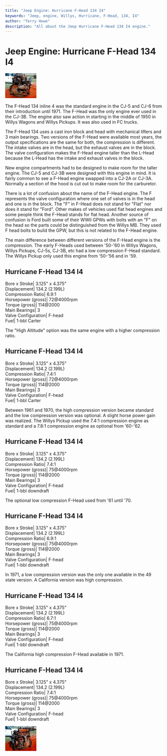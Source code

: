 ```yaml
---
title: "Jeep Engine: Hurricane F-Head 134 I4"
keywords: "Jeep, engine, Willys, Hurricane, F-Head, 134, I4"
author: "Terry Howe"
description: "All about the Jeep Hurricane F-Head 134 I4 engine."
---
```

# Jeep Engine: Hurricane F-Head 134 I4

[![F-Head I4 right](../../img/engine/fheadr_.jpg)](../../img/engine/fheadr.jpg) 

The F-Head 134 inline 4 was the standard engine in the CJ-5 and CJ-6 from their introduction until 1971. The F-Head was the only engine ever used in the CJ-3B. The engine also saw action in starting in the middle of 1950 in Willys Wagons and Willys Pickups. It was also used in FC trucks.

The F-Head 134 uses a cast iron block and head with mechanical lifters and 3 main bearings. Two versions of the F-Head were available most years, the output specifications are the same for both, the compression is different. The intake valves are in the head, but the exhaust valves are in the block. The valve configuration makes the F-Head engine taller than the L-Head because the L-Head has the intake and exhaust valves in the block. 

New engine compartments had to be designed to make room for the taller engine. The CJ-5 and CJ-3B were designed with this engine in mind. It is fairly common to see a F-Head engine swapped into a CJ-2A or CJ-3A. Normally a section of the hood is cut out to make room for the carburetor.

There is a lot of confusion about the name of the F-Head engine. The F represents the valve configuration where one set of valves is in the head and one is in the block. The "F" in F-Head does not stand for "Flat" nor does it stand for "Ford". Other makes of vehicles used flat head engines and some people think the F-Head stands for flat head. Another source of confusion is Ford built some of their WWII GPWs with bolts with an "F" on the head so the parts could be distinguished from the Willys MB. They used F head bolts to build the GPW, but this is not related to the F-Head engine.

The main difference between different versions of the F-Head engine is the compression. The early F-Heads used between '50-'60 in Willys Wagons, Willys Pickups, CJ-5s, CJ-3B, etc had a low compression F-Head standard. The Willys Pickup only used this engine from '50-'56 and in '59. 

Hurricane F-Head 134 I4  
---  
Bore x Stroke| 3.125" x 4.375"  
Displacement| 134.2 (2.199L)  
Compression Ratio| 6.9:1  
Horsepower (gross)| 72@4000rpm  
Torque (gross)| 114@2000  
Main Bearings| 3  
Valve Configuration| F-head  
Fuel| 1-bbl Carter  
  
The "High Altitude" option was the same engine with a higher compression ratio. 

Hurricane F-Head 134 I4  
---  
Bore x Stroke| 3.125" x 4.375"  
Displacement| 134.2 (2.199L)  
Compression Ratio| 7.4:1  
Horsepower (gross)| 72@4000rpm  
Torque (gross)| 114@2000  
Main Bearings| 3  
Valve Configuration| F-head  
Fuel| 1-bbl Carter  
  
Between 1961 and 1970, the high compression version became standard and the low compression version was optional. A slight horse power gain was realized. The Willys Pickup used the 7.4:1 compression engine as standard and a 7.8:1 compression engine as optional from '60-'62.

Hurricane F-Head 134 I4  
---  
Bore x Stroke| 3.125" x 4.375"  
Displacement| 134.2 (2.199L)  
Compression Ratio| 7.4:1  
Horsepower (gross)| 75@4000rpm  
Torque (gross)| 114@2000  
Main Bearings| 3  
Valve Configuration| F-head  
Fuel| 1-bbl downdraft  
  
The optional low compression F-Head used from '61 until '70. 

Hurricane F-Head 134 I4  
---  
Bore x Stroke| 3.125" x 4.375"  
Displacement| 134.2 (2.199L)  
Compression Ratio| 6.9:1  
Horsepower (gross)| 75@4000rpm  
Torque (gross)| 114@2000  
Main Bearings| 3  
Valve Configuration| F-head  
Fuel| 1-bbl downdraft  
  
In 1971, a low compression version was the only one available in the 49 state version. A California version was high compression.

Hurricane F-Head 134 I4  
---  
Bore x Stroke| 3.125" x 4.375"  
Displacement| 134.2 (2.199L)  
Compression Ratio| 6.7:1  
Horsepower (gross)| 75@4000rpm  
Torque (gross)| 114@2000  
Main Bearings| 3  
Valve Configuration| F-head  
Fuel| 1-bbl downdraft  
  
The California high compression F-Head available in 1971.

Hurricane F-Head 134 I4  
---  
Bore x Stroke| 3.125" x 4.375"  
Displacement| 134.2 (2.199L)  
Compression Ratio| 7.4:1  
Horsepower (gross)| 75@4000rpm  
Torque (gross)| 114@2000  
Main Bearings| 3  
Valve Configuration| F-head  
Fuel| 1-bbl downdraft  
  
[![F-Head I4 left](../../img/engine/fheadl_.jpg)](../../img/engine/fheadl.jpg)